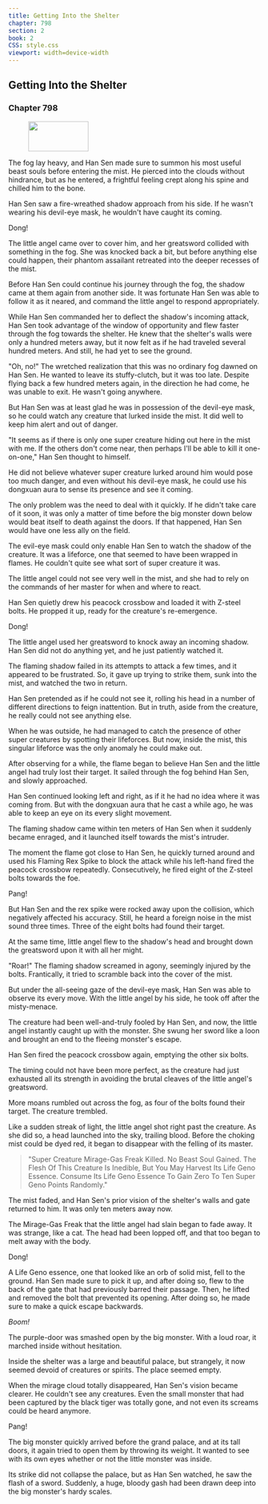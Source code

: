 ```yaml
---
title: Getting Into the Shelter
chapter: 798
section: 2
book: 2
CSS: style.css
viewport: width=device-width
---
```


## Getting Into the Shelter

### Chapter 798

<figure>
	<img src="../Images/gem.gif" alt="" id="gem" width="120" height="60" />
</figure>

The fog lay heavy, and Han Sen made sure to summon his most useful beast souls before entering the mist. He pierced into the clouds without hindrance, but as he entered, a frightful feeling crept along his spine and chilled him to the bone.

Han Sen saw a fire-wreathed shadow approach from his side. If he wasn't wearing his devil-eye mask, he wouldn't have caught its coming.

Dong!

The little angel came over to cover him, and her greatsword collided with something in the fog. She was knocked back a bit, but before anything else could happen, their phantom assailant retreated into the deeper recesses of the mist.

Before Han Sen could continue his journey through the fog, the shadow came at them again from another side. It was fortunate Han Sen was able to follow it as it neared, and command the little angel to respond appropriately.

While Han Sen commanded her to deflect the shadow's incoming attack, Han Sen took advantage of the window of opportunity and flew faster through the fog towards the shelter. He knew that the shelter's walls were only a hundred meters away, but it now felt as if he had traveled several hundred meters. And still, he had yet to see the ground.

"Oh, no!" The wretched realization that this was no ordinary fog dawned on Han Sen. He wanted to leave its stuffy-clutch, but it was too late. Despite flying back a few hundred meters again, in the direction he had come, he was unable to exit. He wasn't going anywhere.

But Han Sen was at least glad he was in possession of the devil-eye mask, so he could watch any creature that lurked inside the mist. It did well to keep him alert and out of danger.

"It seems as if there is only one super creature hiding out here in the mist with me. If the others don't come near, then perhaps I'll be able to kill it one-on-one," Han Sen thought to himself.

He did not believe whatever super creature lurked around him would pose too much danger, and even without his devil-eye mask, he could use his dongxuan aura to sense its presence and see it coming.

The only problem was the need to deal with it quickly. If he didn't take care of it soon, it was only a matter of time before the big monster down below would beat itself to death against the doors. If that happened, Han Sen would have one less ally on the field.

The evil-eye mask could only enable Han Sen to watch the shadow of the creature. It was a lifeforce, one that seemed to have been wrapped in flames. He couldn't quite see what sort of super creature it was.

The little angel could not see very well in the mist, and she had to rely on the commands of her master for when and where to react.

Han Sen quietly drew his peacock crossbow and loaded it with Z-steel bolts. He propped it up, ready for the creature's re-emergence.

Dong!

The little angel used her greatsword to knock away an incoming shadow. Han Sen did not do anything yet, and he just patiently watched it.

The flaming shadow failed in its attempts to attack a few times, and it appeared to be frustrated. So, it gave up trying to strike them, sunk into the mist, and watched the two in return.

Han Sen pretended as if he could not see it, rolling his head in a number of different directions to feign inattention. But in truth, aside from the creature, he really could not see anything else.

When he was outside, he had managed to catch the presence of other super creatures by spotting their lifeforces. But now, inside the mist, this singular lifeforce was the only anomaly he could make out.

After observing for a while, the flame began to believe Han Sen and the little angel had truly lost their target. It sailed through the fog behind Han Sen, and slowly approached.

Han Sen continued looking left and right, as if it he had no idea where it was coming from. But with the dongxuan aura that he cast a while ago, he was able to keep an eye on its every slight movement.

The flaming shadow came within ten meters of Han Sen when it suddenly became enraged, and it launched itself towards the mist's intruder.

The moment the flame got close to Han Sen, he quickly turned around and used his Flaming Rex Spike to block the attack while his left-hand fired the peacock crossbow repeatedly. Consecutively, he fired eight of the Z-steel bolts towards the foe.

Pang!

But Han Sen and the rex spike were rocked away upon the collision, which negatively affected his accuracy. Still, he heard a foreign noise in the mist sound three times. Three of the eight bolts had found their target.

At the same time, little angel flew to the shadow's head and brought down the greatsword upon it with all her might.

"Roar!" The flaming shadow screamed in agony, seemingly injured by the bolts. Frantically, it tried to scramble back into the cover of the mist.

But under the all-seeing gaze of the devil-eye mask, Han Sen was able to observe its every move. With the little angel by his side, he took off after the misty-menace.

The creature had been well-and-truly fooled by Han Sen, and now, the little angel instantly caught up with the monster. She swung her sword like a loon and brought an end to the fleeing monster's escape.

Han Sen fired the peacock crossbow again, emptying the other six bolts.

The timing could not have been more perfect, as the creature had just exhausted all its strength in avoiding the brutal cleaves of the little angel's greatsword.

More moans rumbled out across the fog, as four of the bolts found their target. The creature trembled.

Like a sudden streak of light, the little angel shot right past the creature. As she did so, a head launched into the sky, trailing blood. Before the choking mist could be dyed red, it began to disappear with the felling of its master.

> "Super Creature Mirage-Gas Freak Killed. No Beast Soul Gained. The Flesh Of This Creature Is Inedible, But You May Harvest Its Life Geno Essence. Consume Its Life Geno Essence To Gain Zero To Ten Super Geno Points Randomly."

The mist faded, and Han Sen's prior vision of the shelter's walls and gate returned to him. It was only ten meters away now.

The Mirage-Gas Freak that the little angel had slain began to fade away. It was strange, like a cat. The head had been lopped off, and that too began to melt away with the body.

Dong!

A Life Geno essence, one that looked like an orb of solid mist, fell to the ground. Han Sen made sure to pick it up, and after doing so, flew to the back of the gate that had previously barred their passage. Then, he lifted and removed the bolt that prevented its opening. After doing so, he made sure to make a quick escape backwards.

*Boom!*

The purple-door was smashed open by the big monster. With a loud roar, it marched inside without hesitation.

Inside the shelter was a large and beautiful palace, but strangely, it now seemed devoid of creatures or spirits. The place seemed empty.

When the mirage cloud totally disappeared, Han Sen's vision became clearer. He couldn't see any creatures. Even the small monster that had been captured by the black tiger was totally gone, and not even its screams could be heard anymore.

Pang!

The big monster quickly arrived before the grand palace, and at its tall doors, it again tried to open them by throwing its weight. It wanted to see with its own eyes whether or not the little monster was inside.

Its strike did not collapse the palace, but as Han Sen watched, he saw the flash of a sword. Suddenly, a huge, bloody gash had been drawn deep into the big monster's hardy scales.